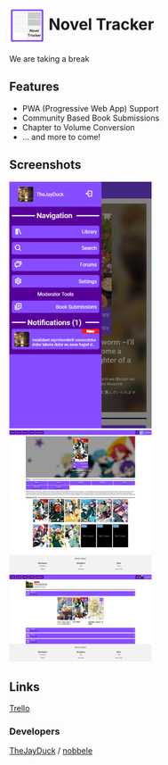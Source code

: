 # <img alt="logo" src="public/icon.svg" width=64 align="center" /> Novel Tracker

We are taking a break

## Features
* PWA (Progressive Web App) Support
* Community Based Book Submissions
* Chapter to Volume Conversion
* ... and more to come!

## Screenshots
<img alt="Screenshot 4" src="public/screenshot_4.png" width=256 /> <img alt="Screenshot 1" src="public/screenshot_1.jpeg" width=256 /> <img alt="Screenshot 2" src="public/screenshot_2.jpeg" width=256 />

## Links
[Trello](https://trello.com/b/dPv92vJW/novel-tracker)
### Developers
[TheJayDuck](https://github.com/thejayduck) /
[nobbele](https://github.com/nobbele)
